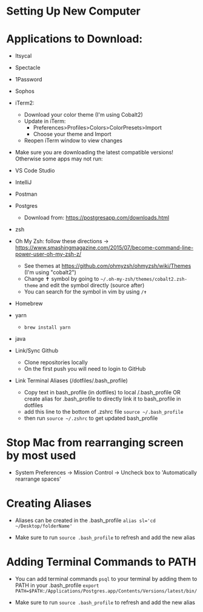 # Setting Up New Computer

# Applications to Download:

- Itsycal
- Spectacle
- 1Password
- Sophos

- iTerm2: 
    - Download your color theme (I'm using Cobalt2)
    - Update in iTerm:
        - Preferences>Profiles>Colors>ColorPresets>Import
        - Choose your theme and Import
    - Reopen iTerm window to view changes

* Make sure you are downloading the latest compatible versions! Otherwise some apps may not run:

- VS Code Studio

- IntelliJ

- Postman

- Postgres
    - Download from: https://postgresapp.com/downloads.html

- zsh

- Oh My Zsh: follow these directions -> https://www.smashingmagazine.com/2015/07/become-command-line-power-user-oh-my-zsh-z/
    - See themes at https://github.com/ohmyzsh/ohmyzsh/wiki/Themes (I'm using "cobalt2")
    - Change ✝ symbol by going to `~/.oh-my-zsh/themes/cobalt2.zsh-theme` and edit the symbol directly (source after)
    - You can search for the symbol in vim by using `/✝` 

- Homebrew

- yarn 
    - `brew install yarn`
- java

- Link/Sync Github
    - Clone repositories locally
    - On the first push you will need to login to GitHub

- Link Terminal Aliases (/dotfiles/.bash_profile)
    - Copy text in bash_profile (in dotfiles) to local /.bash_profile OR create alias for .bash_profile to directly link it to bash_profile in dotfiles
    - add this line to the bottom of .zshrc file `source ~/.bash_profile`
    - then run `source ~/.zshrc` to get updated bash_profile

## 

# Stop Mac from rearranging screen by most used

- System Preferences -> Mission Control -> Uncheck box to 'Automatically rearrange spaces'

# Creating Aliases

- Aliases can be created in the .bash_profile `alias sl='cd ~/Desktop/folderName'` 

- Make sure to run `source .bash_profile` to refresh and add the new alias


# Adding Terminal Commands to PATH

- You can add terminal commands `psql` to your terminal by adding them to PATH in your .bash_profile 
`export PATH=$PATH:/Applications/Postgres.app/Contents/Versions/latest/bin/`

- Make sure to run `source .bash_profile` to refresh and add the new alias
